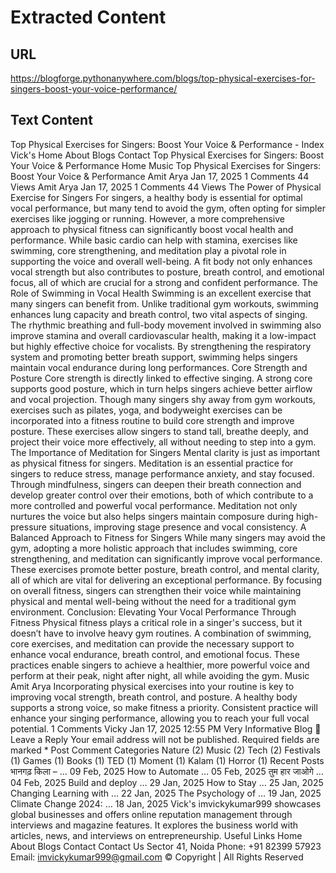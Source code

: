 # Extracted Content

## URL

https://blogforge.pythonanywhere.com/blogs/top-physical-exercises-for-singers-boost-your-voice-performance/

## Text Content

Top Physical Exercises for Singers: Boost Your Voice & Performance - Index
Vick's
Home
About
Blogs
Contact
Top Physical Exercises for Singers: Boost Your Voice & Performance
Home
Music
Top Physical Exercises for Singers: Boost Your Voice & Performance
Amit Arya
Jan 17, 2025
1 Comments
44 Views
Amit Arya
Jan 17, 2025
1 Comments
44 Views
The Power of Physical Exercise for Singers
For singers, a healthy body is essential for optimal vocal performance, but many tend to avoid the gym, often opting for simpler exercises like jogging or running. However, a more comprehensive approach to physical fitness can significantly boost vocal health and performance. While basic cardio can help with stamina, exercises like swimming, core strengthening, and meditation play a pivotal role in supporting the voice and overall well-being. A fit body not only enhances vocal strength but also contributes to posture, breath control, and emotional focus, all of which are crucial for a strong and confident performance.
The Role of Swimming in Vocal Health
Swimming is an excellent exercise that many singers can benefit from. Unlike traditional gym workouts, swimming enhances lung capacity and breath control, two vital aspects of singing. The rhythmic breathing and full-body movement involved in swimming also improve stamina and overall cardiovascular health, making it a low-impact but highly effective choice for vocalists. By strengthening the respiratory system and promoting better breath support, swimming helps singers maintain vocal endurance during long performances.
Core Strength and Posture
Core strength is directly linked to effective singing. A strong core supports good posture, which in turn helps singers achieve better airflow and vocal projection. Though many singers shy away from gym workouts, exercises such as pilates, yoga, and bodyweight exercises can be incorporated into a fitness routine to build core strength and improve posture. These exercises allow singers to stand tall, breathe deeply, and project their voice more effectively, all without needing to step into a gym.
The Importance of Meditation for Singers
Mental clarity is just as important as physical fitness for singers. Meditation is an essential practice for singers to reduce stress, manage performance anxiety, and stay focused. Through mindfulness, singers can deepen their breath connection and develop greater control over their emotions, both of which contribute to a more controlled and powerful vocal performance. Meditation not only nurtures the voice but also helps singers maintain composure during high-pressure situations, improving stage presence and vocal consistency.
A Balanced Approach to Fitness for Singers
While many singers may avoid the gym, adopting a more holistic approach that includes swimming, core strengthening, and meditation can significantly improve vocal performance. These exercises promote better posture, breath control, and mental clarity, all of which are vital for delivering an exceptional performance. By focusing on overall fitness, singers can strengthen their voice while maintaining physical and mental well-being without the need for a traditional gym environment.
Conclusion: Elevating Your Vocal Performance Through Fitness
Physical fitness plays a critical role in a singer's success, but it doesn’t have to involve heavy gym routines. A combination of swimming, core exercises, and meditation can provide the necessary support to enhance vocal endurance, breath control, and emotional focus. These practices enable singers to achieve a healthier, more powerful voice and perform at their peak, night after night, all while avoiding the gym.
Music
Amit Arya
Incorporating physical exercises into your routine is key to improving vocal strength, breath control, and posture. A healthy body supports a strong voice, so make fitness a priority. Consistent practice will enhance your singing performance, allowing you to reach your full vocal potential.
1 Comments
Vicky
Jan 17, 2025 12:55 PM
Very Informative Blog 👏
Leave a Reply
Your email address will not be published. Required fields are marked *
Post Comment
Categories
Nature
(2)
Music
(2)
Tech
(2)
Festivals
(1)
Games
(1)
Books
(1)
TED
(1)
Moment
(1)
Kalam
(1)
Horror
(1)
Recent Posts
भानगढ़ किला – …
09 Feb, 2025
How to Automate …
05 Feb, 2025
तुम हार जाओगे …
04 Feb, 2025
Build and deploy …
29 Jan, 2025
How to Stay …
25 Jan, 2025
Changing Learning with …
22 Jan, 2025
The Psychology of …
19 Jan, 2025
Climate Change 2024: …
18 Jan, 2025
Vick's
imvickykumar999 showcases global businesses and offers online reputation management through interviews and magazine features. It explores the business world with articles, news, and interviews on entrepreneurship.
Useful Links
Home
About
Blogs
Contact
Contact Us
Sector 41, Noida
Phone:
+91 82399 57923
Email:
imvickykumar999@gmail.com
© Copyright
| All Rights Reserved

